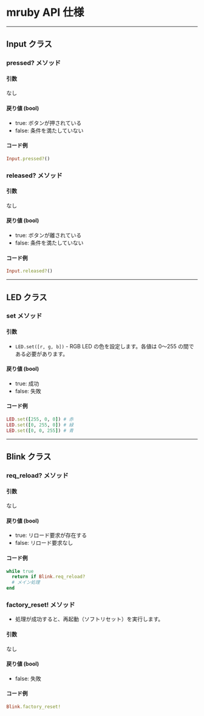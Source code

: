 # mruby API 仕様

---

## Input クラス

### pressed? メソッド

#### 引数

なし

#### 戻り値 (bool)

- true: ボタンが押されている
- false: 条件を満たしていない

#### コード例

```ruby
Input.pressed?()
```

### released? メソッド

#### 引数

なし

#### 戻り値 (bool)

- true: ボタンが離されている
- false: 条件を満たしていない

#### コード例

```ruby
Input.released?()
```

---

## LED クラス

### set メソッド

#### 引数

- `LED.set([r, g, b])` - RGB LED の色を設定します。各値は 0〜255 の間である必要があります。

#### 戻り値 (bool)

- true: 成功
- false: 失敗

#### コード例

```ruby
LED.set([255, 0, 0]) # 赤
LED.set([0, 255, 0]) # 緑
LED.set([0, 0, 255]) # 青
```

---

## Blink クラス

### req_reload? メソッド

#### 引数

なし

#### 戻り値 (bool)

- true: リロード要求が存在する
- false: リロード要求なし

#### コード例

```ruby
while true
  return if Blink.req_reload?
  # メイン処理
end
```

### factory_reset! メソッド

- 処理が成功すると、再起動（ソフトリセット）を実行します。

#### 引数

なし

#### 戻り値 (bool)

- false: 失敗

#### コード例

```ruby
Blink.factory_reset!
```
